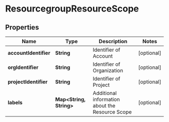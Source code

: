# ResourcegroupResourceScope

## Properties
Name | Type | Description | Notes
------------ | ------------- | ------------- | -------------
**accountIdentifier** | **String** | Identifier of Account |  [optional]
**orgIdentifier** | **String** | Identifier of Organization |  [optional]
**projectIdentifier** | **String** | Identifier of Project |  [optional]
**labels** | **Map&lt;String, String&gt;** | Additional information about the Resource Scope |  [optional]
